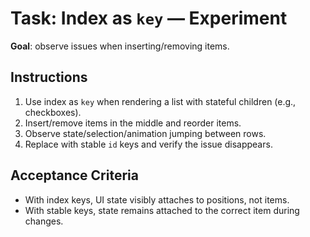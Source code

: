 # Task: Index as `key` — Experiment


**Goal**: observe issues when inserting/removing items.


## Instructions
1. Use index as `key` when rendering a list with stateful children (e.g., checkboxes).
2. Insert/remove items in the middle and reorder items.
3. Observe state/selection/animation jumping between rows.
4. Replace with stable `id` keys and verify the issue disappears.


## Acceptance Criteria
- With index keys, UI state visibly attaches to positions, not items.
- With stable keys, state remains attached to the correct item during changes.